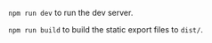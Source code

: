 `npm run dev` to run the dev server.

`npm run build` to build the static export files to `dist/`.


